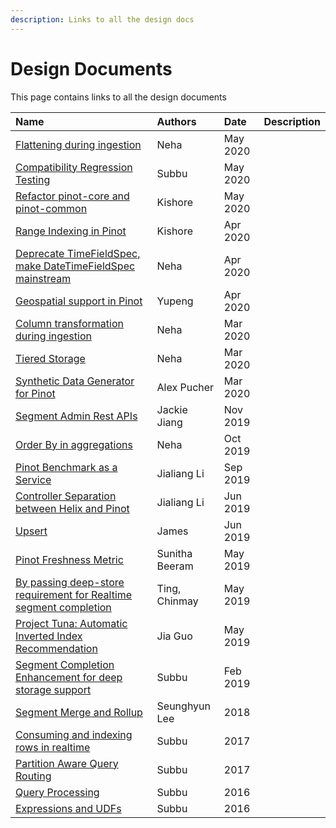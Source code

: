 ```yaml
---
description: Links to all the design docs
---
```


# Design Documents

This page contains links to all the design documents

| Name | Authors | Date | Description |
| :--- | :--- | :--- | :--- |
| [Flattening during ingestion](https://docs.google.com/document/d/1IYCsYCgGn6YMWTDG4-i61Hxbtnac2dCuhvDKUZIxDYg/edit?usp=sharing) | Neha | May 2020 |  |
| [Compatibility Regression Testing](https://docs.google.com/document/d/1yNlvnLKDNUuyRWOKYYF01FWW9weYMGoaLRtU-CueciM/edit#heading=h.sbzlx23tnq14) | Subbu | May 2020 |  |
| [Refactor pinot-core and pinot-common](https://docs.google.com/document/d/1urROfQZuTE8JJmW3IMCeB2i3FYoEyG1TCyPsxvSaNuw/edit?usp=sharing) | Kishore | May 2020 |  |
| [Range Indexing in Pinot](https://docs.google.com/document/d/1eisu7L-ERLs1OZCASOz3qSpzZfoipplKrYgmBXaFobw/edit?usp=sharing) | Kishore | Apr 2020 |  |
| [Deprecate TimeFieldSpec, make DateTimeFieldSpec mainstream](https://docs.google.com/document/d/1SU1jCjfsIDSA960fD5YWQbD72p8UdGF0c7CroFNt9Ho/edit#heading=h.qeqkd3x33xzp) | Neha | Apr 2020 |  |
| [Geospatial support in Pinot](https://docs.google.com/document/d/1Mkm5RHS_tof-vIUt5-UNeOgRYSBAN6M_pN-hedV6Q0g/edit?ts=5ea0b8d4#heading=h.i45os595j1sp) | Yupeng | Apr 2020 |  |
| [Column transformation during ingestion](https://docs.google.com/document/d/13BywJncHrLAFLm-qy4kfKaPxXfAg9XE5v3_fk9sGVSo/edit?usp=sharing) | Neha | Mar 2020 |  |
| [Tiered Storage](https://docs.google.com/document/d/1Z4FLg3ezHpqvc6zhy0jR6Wi2OL8wLO_lRC6aLkskFgs/edit?usp=sharing) | Neha | Mar 2020 |  |
| [Synthetic Data Generator for Pinot](https://cwiki.apache.org/confluence/display/PINOT/Synthetic+Data+Generator+for+Pinot) | Alex Pucher | Mar 2020 |  |
| [Segment Admin Rest APIs](https://cwiki.apache.org/confluence/display/PINOT/Segment+Admin+Rest+APIs) | Jackie Jiang | Nov 2019 |  |
| [Order By in aggregations](https://cwiki.apache.org/confluence/display/PINOT/Order+By) | Neha | Oct 2019 |  |
| [Pinot Benchmark as a Service](https://cwiki.apache.org/confluence/display/PINOT/Pinot+Benchmark+as+a+Service) | Jialiang Li | Sep 2019 |  |
| [Controller Separation between Helix and Pinot](https://cwiki.apache.org/confluence/display/PINOT/Controller+Separation+between+Helix+and+Pinot) | Jialiang Li | Jun 2019 |  |
| [Upsert](https://docs.google.com/document/d/1SFFir7ByxCff-aVYxQeTHpNhPXeP5q7P4g_6O2iNGgU/edit?usp=sharing) | James | Jun 2019 |  |
| [Pinot Freshness Metric](https://cwiki.apache.org/confluence/display/PINOT/Pinot+Freshness+Metric) | Sunitha Beeram | May 2019 |  |
| [By passing deep-store requirement for Realtime segment completion](https://cwiki.apache.org/confluence/display/PINOT/By-passing+deep-store+requirement+for+Realtime+segment+completion) | Ting, Chinmay | May 2019 |  |
| [Project Tuna: Automatic Inverted Index Recommendation](https://cwiki.apache.org/confluence/display/PINOT/Automated+Inverted+Index+Recommendation+for+Pinot) | Jia Guo | May 2019 |  |
| [Segment Completion Enhancement for deep storage support](https://cwiki.apache.org/confluence/display/PINOT/Segment+Completion+Protocol+enhancements+for+Deep+Store+support) | Subbu | Feb 2019 |  |
| [Segment Merge and Rollup](https://cwiki.apache.org/confluence/display/PINOT/Segment+Merge+and+Rollup) | Seunghyun Lee | 2018 |  |
| [Consuming and indexing rows in realtime](https://cwiki.apache.org/confluence/display/PINOT/Consuming+and+Indexing+rows+in+Realtime) | Subbu | 2017 |  |
| [Partition Aware Query Routing](https://cwiki.apache.org/confluence/display/PINOT/Partition+Aware+Query+Routing) | Subbu | 2017 |  |
| [Query Processing](https://cwiki.apache.org/confluence/display/PINOT/Query+Processing) | Subbu | 2016 |  |
| [Expressions and UDFs](https://cwiki.apache.org/confluence/display/PINOT/Expressions+and+UDFs) | Subbu | 2016 |  |

### 

##  <a id="title-text"></a>

